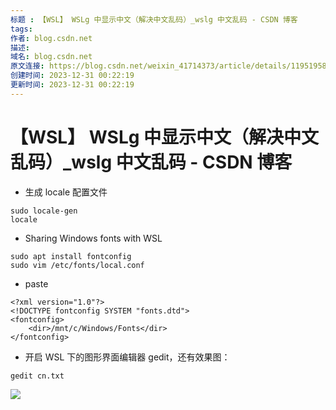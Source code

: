 ```yaml
---
标题 : 【WSL】 WSLg 中显示中文（解决中文乱码）_wslg 中文乱码 - CSDN 博客
tags: 
作者: blog.csdn.net
描述: 
域名: blog.csdn.net
原文连接: https://blog.csdn.net/weixin_41714373/article/details/119519589
创建时间: 2023-12-31 00:22:19
更新时间: 2023-12-31 00:22:19
---
```


# 【WSL】 WSLg 中显示中文（解决中文乱码）_wslg 中文乱码 - CSDN 博客


*   生成 locale 配置文件

```
sudo locale-gen
locale

```

*   Sharing Windows fonts with WSL

```
sudo apt install fontconfig
sudo vim /etc/fonts/local.conf

```

*   paste

```
<?xml version="1.0"?>
<!DOCTYPE fontconfig SYSTEM "fonts.dtd">
<fontconfig>
    <dir>/mnt/c/Windows/Fonts</dir>
</fontconfig>

```

*   开启 WSL 下的图形界面编辑器 gedit，还有效果图：

```
gedit cn.txt

```

![](https://img-blog.csdnimg.cn/655f24dada204c2e90f4ed5164adc2a6.png)